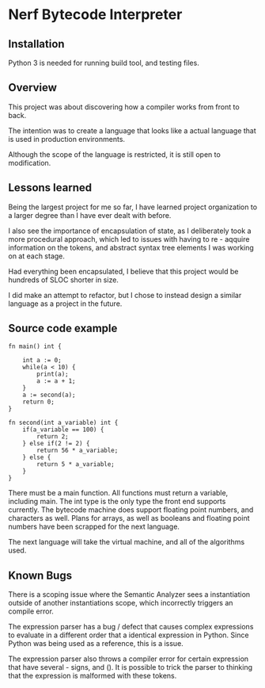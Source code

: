 # Nerf Bytecode Interpreter

## Installation

Python 3 is needed for running build tool, and testing files.


## Overview

This project was about discovering how a compiler works from front to back.

The intention was to create a language that looks like a actual language that is used in production environments.

Although the scope of the language is restricted, it is still open to modification.

## Lessons learned

Being the largest project for me so far, I have learned project organization to a larger degree than I have ever dealt with before.

I also see the importance of encapsulation of state, as I deliberately took a more procedural approach, which led to issues with having to re - aqquire information on the tokens, and abstract syntax tree elements I was working on at each stage.

Had everything been encapsulated, I believe that this project would be hundreds of SLOC shorter in size.

I did make an attempt to refactor, but I chose to instead design a similar language as a project in the future.

## Source code example

```
fn main() int {

    int a := 0;
    while(a < 10) {
        print(a);
        a := a + 1;
    }
    a := second(a);
    return 0;
}

fn second(int a_variable) int {
    if(a_variable == 100) {
        return 2;
    } else if(2 != 2) {
        return 56 * a_variable;
    } else {
        return 5 * a_variable;
    }
}
```

There must be a main function.
All functions must return a variable, including main.
The int type is the only type the front end supports currently.
The bytecode machine does support floating point numbers, and characters as well.
Plans for arrays, as well as booleans and floating point numbers have been scrapped for the next language.

The next language will take the virtual machine, and all of the algorithms used.


## Known Bugs

There is a scoping issue where the Semantic Analyzer sees a instantiation outside of another instantiations scope, which incorrectly triggers an compile error.

The expression parser has a bug / defect that causes complex expressions to evaluate in a different order that a identical expression in Python.
Since Python was being used as a reference, this is a issue.

The expression parser also throws a compiler error for certain expression that have several - signs, and ().
It is possible to trick the parser to thinking that the expression is malformed with these tokens.
